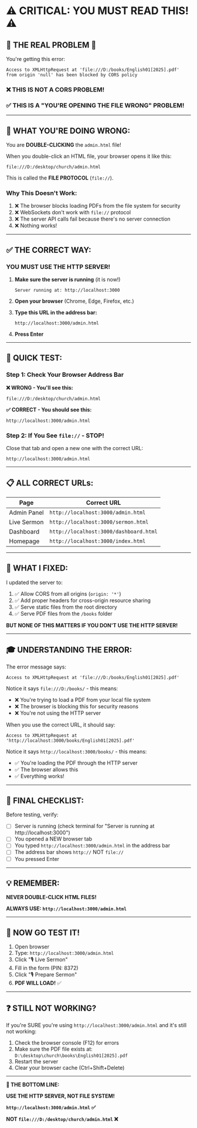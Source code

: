 # ⚠️ CRITICAL: YOU MUST READ THIS! ⚠️

## 🚨 THE REAL PROBLEM 🚨

You're getting this error:
```
Access to XMLHttpRequest at 'file:///D:/books/English01[2025].pdf' from origin 'null' has been blocked by CORS policy
```

### ❌ **THIS IS NOT A CORS PROBLEM!**

### ✅ **THIS IS A "YOU'RE OPENING THE FILE WRONG" PROBLEM!**

---

## 🔴 WHAT YOU'RE DOING WRONG:

You are **DOUBLE-CLICKING** the `admin.html` file!

When you double-click an HTML file, your browser opens it like this:
```
file:///D:/desktop/church/admin.html
```

This is called the **FILE PROTOCOL** (`file://`).

### Why This Doesn't Work:

1. ❌ The browser blocks loading PDFs from the file system for security
2. ❌ WebSockets don't work with `file://` protocol
3. ❌ The server API calls fail because there's no server connection
4. ❌ Nothing works!

---

## ✅ THE CORRECT WAY:

### **YOU MUST USE THE HTTP SERVER!**

1. **Make sure the server is running** (it is now!)
   ```
   Server running at: http://localhost:3000
   ```

2. **Open your browser** (Chrome, Edge, Firefox, etc.)

3. **Type this URL in the address bar:**
   ```
   http://localhost:3000/admin.html
   ```

4. **Press Enter**

---

## 🎯 QUICK TEST:

### Step 1: Check Your Browser Address Bar

**❌ WRONG - You'll see this:**
```
file:///D:/desktop/church/admin.html
```

**✅ CORRECT - You should see this:**
```
http://localhost:3000/admin.html
```

### Step 2: If You See `file://` - STOP!

Close that tab and open a new one with the correct URL:
```
http://localhost:3000/admin.html
```

---

## 📋 ALL CORRECT URLs:

| Page | Correct URL |
|------|-------------|
| Admin Panel | `http://localhost:3000/admin.html` |
| Live Sermon | `http://localhost:3000/sermon.html` |
| Dashboard | `http://localhost:3000/dashboard.html` |
| Homepage | `http://localhost:3000/index.html` |

---

## 🔧 WHAT I FIXED:

I updated the server to:
1. ✅ Allow CORS from all origins (`origin: '*'`)
2. ✅ Add proper headers for cross-origin resource sharing
3. ✅ Serve static files from the root directory
4. ✅ Serve PDF files from the `/books` folder

**BUT NONE OF THIS MATTERS IF YOU DON'T USE THE HTTP SERVER!**

---

## 🎓 UNDERSTANDING THE ERROR:

The error message says:
```
Access to XMLHttpRequest at 'file:///D:/books/English01[2025].pdf'
```

Notice it says `file:///D:/books/` - this means:
- ❌ You're trying to load a PDF from your local file system
- ❌ The browser is blocking this for security reasons
- ❌ You're not using the HTTP server

When you use the correct URL, it should say:
```
Access to XMLHttpRequest at 'http://localhost:3000/books/English01[2025].pdf'
```

Notice it says `http://localhost:3000/books/` - this means:
- ✅ You're loading the PDF through the HTTP server
- ✅ The browser allows this
- ✅ Everything works!

---

## 🚀 FINAL CHECKLIST:

Before testing, verify:

- [ ] Server is running (check terminal for "Server is running at http://localhost:3000")
- [ ] You opened a NEW browser tab
- [ ] You typed `http://localhost:3000/admin.html` in the address bar
- [ ] The address bar shows `http://` NOT `file://`
- [ ] You pressed Enter

---

## 💡 REMEMBER:

**NEVER DOUBLE-CLICK HTML FILES!**

**ALWAYS USE: `http://localhost:3000/admin.html`**

---

## 🎉 NOW GO TEST IT!

1. Open browser
2. Type: `http://localhost:3000/admin.html`
3. Click "🎙️ Live Sermon"
4. Fill in the form (PIN: 8372)
5. Click "🎙️ Prepare Sermon"
6. **PDF WILL LOAD!** ✅

---

## ❓ STILL NOT WORKING?

If you're SURE you're using `http://localhost:3000/admin.html` and it's still not working:

1. Check the browser console (F12) for errors
2. Make sure the PDF file exists at: `D:\desktop\church\books\English01[2025].pdf`
3. Restart the server
4. Clear your browser cache (Ctrl+Shift+Delete)

---

**🎯 THE BOTTOM LINE:**

**USE THE HTTP SERVER, NOT FILE SYSTEM!**

**`http://localhost:3000/admin.html` ✅**

**NOT `file:///D:/desktop/church/admin.html` ❌**